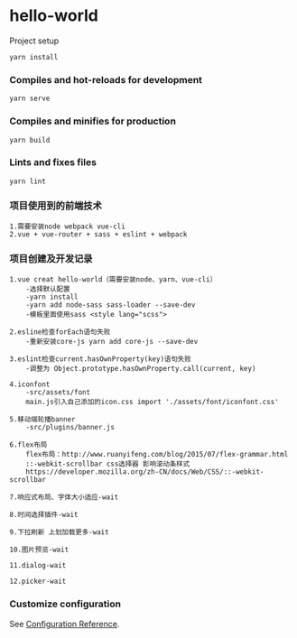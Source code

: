 # hello-world
<HEAD
移动端学习demo
=======

## Project setup
```
yarn install
```

### Compiles and hot-reloads for development
```
yarn serve
```

### Compiles and minifies for production
```
yarn build
```

### Lints and fixes files
```
yarn lint
```

### 项目使用到的前端技术
```
1.需要安装node webpack vue-cli
2.vue + vue-router + sass + eslint + webpack
```

### 项目创建及开发记录
```
1.vue creat hello-world（需要安装node、yarn、vue-cli）
    -选择默认配置
    -yarn install
    -yarn add node-sass sass-loader --save-dev
    -模板里面使用sass <style lang="scss">
    
2.esline检查forEach语句失败
    -重新安装core-js yarn add core-js --save-dev
    
3.eslint检查current.hasOwnProperty(key)语句失败
    -调整为 Object.prototype.hasOwnProperty.call(current, key)
    
4.iconfont
    -src/assets/font
    main.js引入自己添加的icon.css import './assets/font/iconfont.css'
    
5.移动端轮播banner
    -src/plugins/banner.js

6.flex布局
    flex布局：http://www.ruanyifeng.com/blog/2015/07/flex-grammar.html
    ::-webkit-scrollbar css选择器 影响滚动条样式
    https://developer.mozilla.org/zh-CN/docs/Web/CSS/::-webkit-scrollbar

7.响应式布局、字体大小适应-wait

8.时间选择插件-wait

9.下拉刷新 上划加载更多-wait

10.图片预览-wait

11.dialog-wait

12.picker-wait

```


### Customize configuration
See [Configuration Reference](https://cli.vuejs.org/config/).
